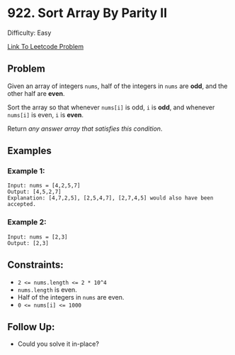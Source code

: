# 922. Sort Array By Parity II
Difficulty: Easy

[Link To Leetcode Problem](https://leetcode.com/problems/sort-array-by-parity-ii/)

## Problem
Given an array of integers `nums`, half of the integers in `nums` are **odd**, and the other half are **even**.

Sort the array so that whenever `nums[i]` is odd, `i` is **odd**, and whenever `nums[i]` is even, `i` is **even**.

Return *any answer array that satisfies this condition*.

## Examples
### Example 1:
```
Input: nums = [4,2,5,7]
Output: [4,5,2,7]
Explanation: [4,7,2,5], [2,5,4,7], [2,7,4,5] would also have been accepted.
```
### Example 2:
```
Input: nums = [2,3]
Output: [2,3]
```

## Constraints:
- `2 <= nums.length <= 2 * 10^4`
- `nums.length` is even.
- Half of the integers in `nums` are even.
- `0 <= nums[i] <= 1000`

## Follow Up:
- Could you solve it in-place?